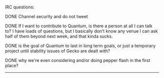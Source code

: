 IRC questions:


DONE Channel security and do not tweet


DONE If I want to contribute to Quantum, is there a person at all I can talk to?  I have loads of questions, but I basically don't know any venue I can ask half of them beyond next week, and that kinda sucks.


DONE is the goal of Quantum to last in long term goals, or just a temporary project until stability issues of Gecko are dealt with?


DONE why we're even considering and/or doing pepper flash in the first place?




________________


